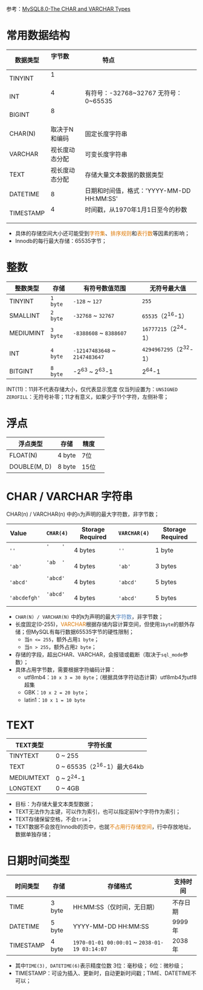 参考：[MySQL8.0-The CHAR and VARCHAR Types](https://dev.mysql.com/doc/refman/8.0/en/char.html)

# 常用数据结构

| 数据类型       | 字节数               | 特点                                        |
| ---------- | ----------------- | ----------------------------------------- |
| TINYINT    | 1                 |                                           |
| INT        | 4                 | 有符号：-32768~32767 无符号：0~65535              |
| BIGINT     | 8                 |                                           |
| CHAR(N)    | 取决于N和编码           | 固定长度字符串                                   |
| VARCHAR    | 视长度动态分配           | 可变长度字符串                                   |
| TEXT       | 视长度动态分配           | 存储大量文本数据的数据类型                             |
| DATETIME   | 8                 | 日期和时间值，格式：'YYYY-MM-DD HH:MM:SS'           |
| TIMESTAMP  | 4                 | 时间戳，从1970年1月1日至今的秒数                       |
- 具体的存储空间大小还可能受到<font color="#de7802">字符集</font>、<font color="#de7802">排序规则</font>和<font color="#de7802">表行数</font>等因素的影响；
- Innodb的每行最大存储：65535字节；

# 整数

| 整数类型      | 存储       | 有符号数值范围                            | 无符号最大值                         |
| --------- | -------- | ---------------------------------- | ------------------------------ |
| TINYINT   | `1 byte` | `-128` ~ `127`                     | `255`                          |
| SMALLINT  | `2 byte` | `-32768` ~ `32767`                 | `65535`（2<sup>16</sup>-1）      |
| MEDIUMINT | `3 byte` | `-8388608` ~ `8388607`             | `16777215`（2<sup>24</sup>-1）   |
| INT       | `4 byte` | `-12147483648` ~ `2147483647`      | `4294967295`（2<sup>32</sup>-1） |
| BITGINT   | `8 byte` | -2<sup>63</sup> ~ 2<sup>63</sup>-1 | 2<sup>64</sup>-1               |
INT(11)：11并不代表存储大小，仅代表显示宽度
仅当列设置为：`UNSIGNED ZEROFILL`：无符号补零；11才有意义，如果少于11个字符，左侧补零；

# 浮点

| 浮点类型         | 存储     | 精度  |     |
| ------------ | ------ | --- | --- |
| FLOAT(N)     | 4 byte | 7位  |     |
| DOUBLE(M, D) | 8 byte | 15位 |     |



# CHAR / VARCHAR 字符串

CHAR(n) / VARCHAR(n) 中的`n`为声明的最大字符数，非字节数；

| Value         | `CHAR(4)`  | Storage Required  | `VARCHAR(4)` | Storage Required  |
| ------------- | ---------- | ----------------- | ------------ | ----------------- |
| `''`          | `'    '`   | 4 bytes           | `''`         | 1 byte            |
| `'ab'`        | `'ab  '`   | 4 bytes           | `'ab'`       | 3 bytes           |
| `'abcd'`      | `'abcd'`   | 4 bytes           | `'abcd'`     | 5 bytes           |
| `'abcdefgh'`  | `'abcd'`   | 4 bytes           | `'abcd'`     | 5 bytes           |
- `CHAR(N) / VARCHAR(N)` 中的`N`为声明的最大<font color="#4f81bd">字符数</font>，非字节数；
- 长度固定(0-255)，<font color="#de7802">VARCHAR</font>根据存储内容计算空间，但使用`1byte`的额外存储；但MySQL有每行数据65535字节的硬性限制；
	- 当`n <= 255`，额外占用`1 byte`；
	- 当`n > 255`，额外占用`2 byte`；
- 存储的字段，超出CHAR、VARCHAR，会报错或截断（取决于`sql_mode`参数）；
- 具体占用字节数，需要根据字符编码计算：
	- utf8mb4：`10 x 3 = 30 Byte`；（根据具体字符动态计算）utf8mb4为utf8超集
	- GBK：`10 x 2 = 20 byte`；
	- latin1：`10 x 1 = 10 byte`

# TEXT

| TEXT类型     | 字符长度                              |
| ---------- | --------------------------------- |
| TINYTEXT   | 0 ~ 255                           |
| TEXT       | 0 ~ 65535（2<sup>16</sup>-1）最大64kb |
| MEDIUMTEXT | 0 ~ 2<sup>24</sup>-1              |
| LONGTEXT   | 0 ~ 4GB                           |
- 目标：为存储大量文本类型数据；
- TEXT无法作为主键，可以作为索引，也可以指定前N个字符作为索引；
- TEXT存储保留空格，不会`trim`；
- TEXT数据不会放在Innodb的页中，也就<font color="#de7802">不占用行存储空间</font>，行中存放地址，数据单独存储；


# 日期时间类型

| 时间类型      | 存储     | 存储格式                                          | 支持时间  |
| --------- | ------ | --------------------------------------------- | ----- |
| TIME      | 3 byte | HH:MM:SS（仅时间，无日期）                             | 不存日期  |
| DATETIME  | 5 byte | YYYY-MM-DD HH:MM:SS                           | 9999年 |
| TIMESTAMP | 4 byte | `1970-01-01 00:00:01` ~ `2038-01-19 03:14:07` | 2038年 |
- 其中`TIME(3), DATETIME(6)`表示精度位数
	 3位：毫秒级；
	 6位：微秒级；
- TIMESTAMP：可设为插入、更新时，自动更新时间戳；TIME、DATETIME不可以；


